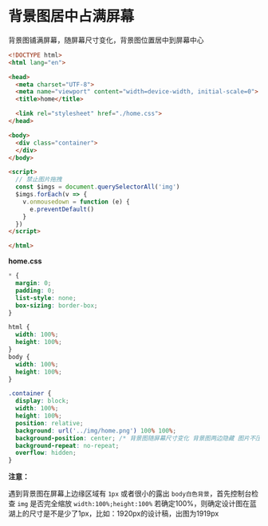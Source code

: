 # 背景图居中占满屏幕

背景图铺满屏幕，随屏幕尺寸变化，背景图位置居中到屏幕中心

```html
<!DOCTYPE html>
<html lang="en">

<head>
  <meta charset="UTF-8">
  <meta name="viewport" content="width=device-width, initial-scale=0">
  <title>home</title>

  <link rel="stylesheet" href="./home.css">
</head>

<body>
  <div class="container">
  </div>
</body>

<script>
  // 禁止图片拖拽
  const $imgs = document.querySelectorAll('img')
  $imgs.forEach(v => {
    v.onmousedown = function (e) {
      e.preventDefault()
    }
  })
</script>

</html>
```

**home.css**

```css
* {
  margin: 0;
  padding: 0;
  list-style: none;
  box-sizing: border-box;
}

html {
  width: 100%;
  height: 100%;
}
body {
  width: 100%;
  height: 100%;
}

.container {
  display: block;
  width: 100%;
  height: 100%;
  position: relative;
  background: url('../img/home.png') 100% 100%;
  background-position: center; /* 背景图随屏幕尺寸变化 背景图两边隐藏 图片不压缩 */
  background-repeat: no-repeat;
  overflow: hidden;
}
```

**注意：**

遇到背景图在屏幕上边缘区域有 `1px` 或者很小的露出 `body白色背景`，首先控制台检查 `img` 是否完全缩放 `width:100%;height:100%` 若确定100%，则确定设计图在蓝湖上的尺寸是不是少了1px，比如：1920px的设计稿，出图为1919px
